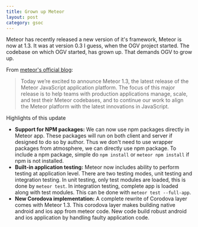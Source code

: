 ```yaml
---
title: Grown up Meteor
layout: post
category: gsoc
---
```


<p class="lead">
Meteor has recently released a new version of it's framework, Meteor is now at 1.3. It was at version 0.3 I guess, when the OGV project started.
The codebase on which OGV started, has grown up. That demands OGV to grow up.
</p>

From [meteor's official blog](http://info.meteor.com/blog/announcing-meteor-1.3):

> Today we’re excited to announce Meteor 1.3, the latest release of the Meteor JavaScript application platform. The focus of this major release is to help teams with production applications manage, scale, and test their Meteor codebases, and to continue our work to align the Meteor platform with the latest innovations in JavaScript.

Highlights of this update

* __Support for NPM packages:__ We can now use npm packages directly in Meteor app. These packages will run on both client and server if designed to do so by author. Thus we don't need to use wrapper packages from atmosphere, we can directly use npm package. To include a npm package, simple do `npm install` or `meteor npm install` if npm is not installed.
* __Built-in application testing:__ Meteor now includes ability to perform testing at application level. There are two testing modes, unit testing and integration testing. In unit testing, only test modules are loaded, this is done by `meteor test`. In integration testing, complete app is loaded along with test modules. This can be done with `meteor test --full-app`.
* __New Corodova implementation:__ A complete rewrite of Corodova layer comes with Meteor 1.3. This corodova layer makes building native android and ios app from meteor code. New code build robust android and ios application by handling faulty application code. 
